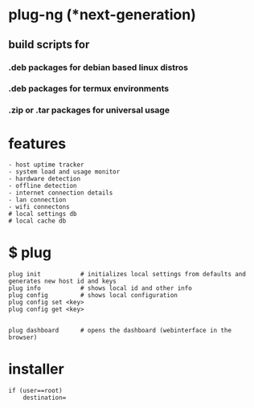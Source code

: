 
# plug-ng (*next-generation)


## build scripts for
### .deb packages for debian based linux distros
### .deb packages for termux environments
### .zip or .tar packages for universal usage


# features
    - host uptime tracker
    - system load and usage monitor
    - hardware detection
    - offline detection
    - internet connection details
    - lan connection
    - wifi connectons
    # local settings db
    # local cache db



# $ plug <cmd>

	plug init			# initializes local settings from defaults and generates new host id and keys
	plug info			# shows local id and other info
	plug config			# shows local configuration
	plug config set <key>
	plug config get <key>


	plug dashboard		# opens the dashboard (webinterface in the browser)



# installer
    if (user==root)
        destination=